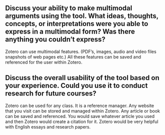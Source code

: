 ## Discuss your ability to make multimodal arguments using the tool. What ideas, thoughts, concepts, or interpretations were you able to express in a multimodal form? Was there anything you couldn’t express?

Zotero can use multimodal features. (PDF’s, images, audio and video files snapshots of web pages etc.) All these features can be saved and referenced for the user within Zotero.

## Discuss the overall usability of the tool based on your experience. Could you use it to conduct research for future courses?

Zotero can be used for any class. It is a reference manager. Any website that you visit can be stored and managed within Zotero. Any article or book can be saved and referenced. You would save whatever article you used and then Zotero would create a citation for it. Zotero would be very helpful with English essays and research papers. 
